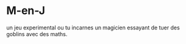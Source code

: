 # M-en-J
un jeu experimental ou tu incarnes un magicien essayant de tuer des goblins avec des maths.
